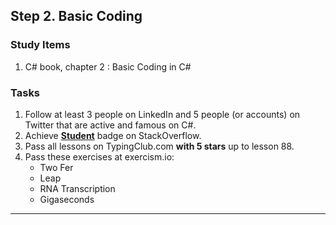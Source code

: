 ## Step 2. Basic Coding

### Study Items  <!-- omit in toc -->
  1. C# book, chapter 2 : Basic Coding in C#

### Tasks  <!-- omit in toc -->
  1. Follow at least 3 people on LinkedIn and 5 people (or accounts) on Twitter that are active and famous on C#.
  2. Achieve [**Student**](https://stackoverflow.com/help/badges/2/student) badge on StackOverflow.
  3. Pass all lessons on TypingClub.com **with 5 stars** up to lesson 88.
  4. Pass these exercises at exercism.io:  
      - Two Fer  
      - Leap  
      - RNA Transcription  
      - Gigaseconds  

<hr/>
